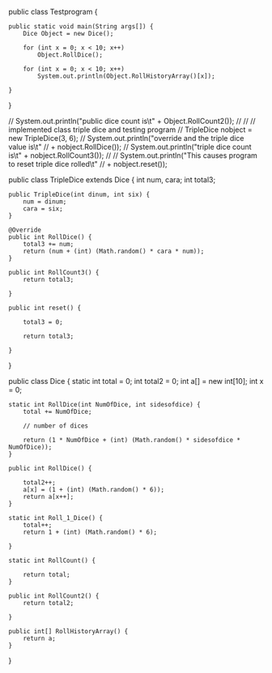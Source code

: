 public class Testprogram {

	public static void main(String args[]) {
		Dice Object = new Dice();

		for (int x = 0; x < 10; x++)
			Object.RollDice();

		for (int x = 0; x < 10; x++)
			System.out.println(Object.RollHistoryArray()[x]);

	}

}

// System.out.println("public dice count is\t" + Object.RollCount2());
//
// // implemented class triple dice and testing program
// TripleDice nobject = new TripleDice(3, 6);
// System.out.println("override and the triple dice value is\t"
// + nobject.RollDice());
// System.out.println("triple dice count is\t" + nobject.RollCount3());
//
// System.out.println("This causes program to reset triple dice rolled\t"
// + nobject.reset());



public class TripleDice extends Dice {
	int num, cara;
	int total3;

	public TripleDice(int dinum, int six) {
		num = dinum;
		cara = six;
	}

	@Override
	public int RollDice() {
		total3 += num;
		return (num + (int) (Math.random() * cara * num));
	}

	public int RollCount3() {
		return total3;

	}

	public int reset() {

		total3 = 0;

		return total3;

	}
}




public class Dice {
	static int total = 0;
	int total2 = 0;
	int a[] = new int[10];
	int x = 0;

	static int RollDice(int NumOfDice, int sidesofdice) {
		total += NumOfDice;

		// number of dices

		return (1 * NumOfDice + (int) (Math.random() * sidesofdice * NumOfDice));
	}

	public int RollDice() {

		total2++;
		a[x] = (1 + (int) (Math.random() * 6));
		return a[x++];
	}

	static int Roll_1_Dice() {
		total++;
		return 1 + (int) (Math.random() * 6);

	}

	static int RollCount() {

		return total;
	}

	public int RollCount2() {
		return total2;

	}

	public int[] RollHistoryArray() {
		return a;
	}

}
